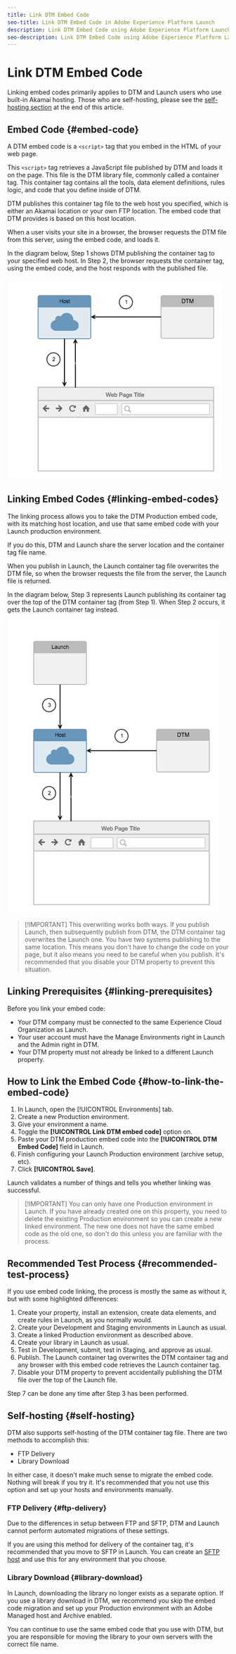 ```yaml
---
title: Link DTM Embed Code
seo-title: Link DTM Embed Code in Adobe Experience Platform Launch
description: Link DTM Embed Code using Adobe Experience Platform Launch
seo-description: Link DTM Embed Code using Adobe Experience Platform Launch
---
```


# Link DTM Embed Code

Linking embed codes primarily applies to DTM and Launch users who use built-in Akamai hosting. Those who are self-hosting, please see the [self-hosting section](#self-hosting) at the end of this article.

## Embed Code {#embed-code}

A DTM embed code is a `<script>` tag that you embed in the HTML of your web page.

This `<script>` tag retrieves a JavaScript file published by DTM and loads it on the page. This file is the DTM library file, commonly called a container tag. This container tag contains all the tools, data element definitions, rules logic, and code that you define inside of DTM.

DTM publishes this container tag file to the web host you specified, which is either an Akamai location or your own FTP location. The embed code that DTM provides is based on this host location.

When a user visits your site in a browser, the browser requests the DTM file from this server, using the embed code, and loads it.

In the diagram below, Step 1 shows DTM publishing the container tag to your specified web host. In Step 2, the browser requests the container tag, using the embed code, and the host responds with the published file.

![](/help/assets/dtm_publishing.png)

## Linking Embed Codes {#linking-embed-codes}

The linking process allows you to take the DTM Production embed code, with its matching host location, and use that same embed code with your Launch production environment.

If you do this, DTM and Launch share the server location and the container tag file name.

When you publish in Launch, the Launch container tag file overwrites the DTM file, so when the browser requests the file from the server, the Launch file is returned.

In the diagram below, Step 3 represents Launch publishing its container tag over the top of the DTM container tag (from Step 1). When Step 2 occurs, it gets the Launch container tag instead.

![](/help/assets/launch_publishing.png)

>[!IMPORTANT]  This overwriting works both ways. If you publish Launch, then subsequently publish from DTM, the DTM container tag overwrites the Launch one. You have two systems publishing to the same location. This means you don't have to change the code on your page, but it also means you need to be careful when you publish. It's recommended that you disable your DTM property to prevent this situation.

## Linking Prerequisites {#linking-prerequisites}

Before you link your embed code:

* Your DTM company must be connected to the same Experience Cloud Organization as Launch.
* Your user account must have the Manage Environments right in Launch and the Admin right in DTM.
* Your DTM property must not already be linked to a different Launch property.

## How to Link the Embed Code {#how-to-link-the-embed-code}

1. In Launch, open the [!UICONTROL Environments] tab.
1. Create a new Production environment.
1. Give your environment a name.
1. Toggle the **[!UICONTROL Link DTM embed code]** option on.
1. Paste your DTM production embed code into the **[!UICONTROL DTM Embed Code]** field in Launch.
1. Finish configuring your Launch Production environment (archive setup, etc).
1. Click **[!UICONTROL Save]**.

Launch validates a number of things and tells you whether linking was successful.

>[!IMPORTANT]  You can only have one Production environment in Launch. If you have already created one on this property, you need to delete the existing Production environment so you can create a new linked environment. The new one does not have the same embed code as the old one, so don't do this unless you are familiar with the process.

## Recommended Test Process {#recommended-test-process}

If you use embed code linking, the process is mostly the same as without it, but with some highlighted differences:

1. Create your property, install an extension, create data elements, and create rules in Launch, as you normally would.
1. Create your Development and Staging environments in Launch as usual.
1. ​Create a linked Production environment as described above.
1. Create your library in Launch as usual.
1. Test in Development, submit, test in Staging, and approve as usual.
1. Publish. The Launch container tag overwrites the DTM container tag and any browser with this embed code retrieves the Launch container tag.
1. Disable your DTM property to prevent accidentally publishing the DTM file over the top of the Launch file.

Step 7 can be done any time after Step 3 has been performed.

## Self-hosting {#self-hosting}

DTM also supports self-hosting of the DTM container tag file. There are two methods to accomplish this:

* FTP Delivery
* Library Download

In either case, it doesn't make much sense to migrate the embed code. Nothing will break if you try it. It's recommended that you not use this option and set up your hosts and environments manually.

### FTP Delivery {#ftp-delivery}

Due to the differences in setup between FTP and SFTP, DTM and Launch cannot perform automated migrations of these settings.

If you are using this method for delivery of the container tag, it's recommended that you move to SFTP in Launch. You can create an [SFTP host](../publishing/hosts.md#sftp) and use this for any environment that you choose.

### Library Download {#library-download}

In Launch, downloading the library no longer exists as a separate option. If you use a library download in DTM, we recommend you skip the embed code migration and set up your Production environment with an Adobe Managed host and Archive enabled.

You can continue to use the same embed code that you use with DTM, but you are responsible for moving the library to your own servers with the correct file name.
